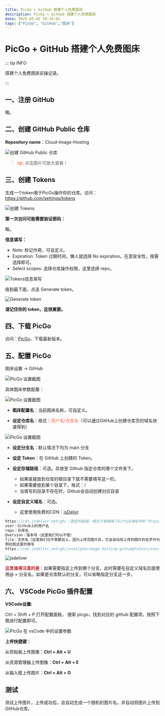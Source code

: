```yaml
---
title: PicGo + GitHub 搭建个人免费图床
description: PicGo + GitHub 搭建个人免费图床
date: 2025-05-02 10:34:01
tags: ["PicGo", "GitHub","图床"]
---
```


# PicGo + GitHub 搭建个人免费图床

::: tip INFO

搭建个人免费图床实操记录。

:::

## 一、注册 GitHub

略。

## 二、创建 GitHub Public 仓库

**Repository name**：Cloud-Image-Hosting

![创建 GitHub Public 仓库](images/create-a-new-repository.png)

> <font color="#FF4500">tip:</font> 点击图片可放大查看！

## 三、创建 Tokens

生成一个token用于PicGo操作你的仓库。访问：<https://github.com/settings/tokens>

![创建 Tokens](images/settings-create-tokens.png)

**第一次访问可能需要验证密码：**

略。

**信息填写：**

- Note: 标记作用，可自定义。
- Expiration: Token 过期时间，懒人就选择 No expiration。在意安全性，按需选择即可。
- Select scopes: 选择仓库操作权限，这里选择 repo。

![Tokens信息填写](images/tokens-info-repo.png)

拖到最下面，点击 Generate token。

![Generate token](images/generate-token.png)

**请记住你的 token，这很重要。**

## 四、下载 PicGo

访问：[PicGo](https://github.com/Molunerfinn/picgo/releases)，下载最新版本。

## 五、配置 PicGo

图床设置 ->  GitHub

![PicGo 设置截图](images/picgo-github-settings-01.png)

具体图床参数配置：

![PicGo 设置截图](images/picgo-github-settings-02.png)

- **图床配置名**：当前图床名称，可自定义。

- **设定仓库名**：格式：<font color="#FF6347">用户名/仓库名</font>（可以通过GitHub上创建仓库页的域名快速得到）

![PicGo 设置截图](images/picgo-github-settings-03.png)

- **设定分支名**：默认情况下均为 main 分支

- **设定 Token**：在 GitHub 上创建的 Token。

- **设定存储路径**：可选。存放至 Github 指定仓库的哪个文件夹下。

  - 如果直接放到仓库的根目录下就不需要填写这一栏。
  - 如果需要放到某个目录下，格式：/
  - 当填写的目录不存在时，Github会自动创建对应目录

- **设定自定义域名**：可选。

  - 这里使用免费的CDN：[jsDelivr](https://www.jsdelivr.com/)

```javascript
https://cdn.jsdelivr.net/gh/：固定的前缀，相当于替换掉了Github地址中的 https://github.com/
user：Github上的用户名
repo：仓库名
@version：版本号（这里我们可以不管）
file：文件名（这里我们也不需要加上，因为上传完图片后，它会自动将上传的图片的名字作为存储的文件名）
例如我这里的填写
https://cdn.jsdelivr.net/gh/jonaslgtm/image-hosting-github@latest/xxxx.png
```

![jsdeliver](images/jsdelivr-github.png)

**<font color="#b8272c">这里值得注意的是</font>**：如果需要指定上传到哪个分支，此时需要在自定义域名后面使用@ + 分支名，如果是仓库默认的分支，可以省略指定分支这一步。
## 六、 VSCode PicGo 插件配置

**VSCode设置:**

Ctrl + Shift + P 打开配置面板， 搜索 picgo，找到对应的 github 配置项，按照下图进行配置即可。

![PicGo 在 vsCode 中的设置参数](images/vscode-picgo-settings.png)

**上传快捷键：**

从剪贴板上传图像：**Ctrl + Alt + U**

从资源管理器上传图像：**Ctrl + Alt + E**

从输入框上传图片：**Ctrl + Alt + O**

## 测试

测试上传图片，上传成功后，会自动生成一个随机的图片名，并自动将图片上传到GitHub仓库。
